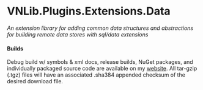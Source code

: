 # VNLib.Plugins.Extensions.Data
*An extension library for adding common data structures and abstractions for building remote data stores with sql/data extensions*

#### Builds
Debug build w/ symbols & xml docs, release builds, NuGet packages, and individually packaged source code are available on my [website](https://www.vaughnnugent.com/resources/software). All tar-gzip (.tgz) files will have an associated .sha384 appended checksum of the desired download file.